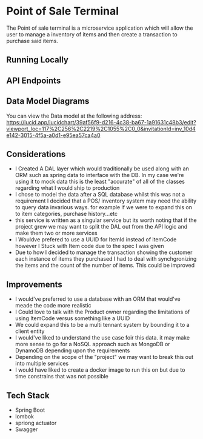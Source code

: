 
# Point of Sale Terminal

The Point of sale terminal is a microservice application which will allow the user to manage a inventory of items and then create a transaction to purchase said items.



## Running Locally
## API Endpoints



## Data Model Diagrams
You can view the Data model at the following address: https://lucid.app/lucidchart/39af56f9-d216-4c38-ba67-1a91631c48b3/edit?viewport_loc=117%2C256%2C2219%2C1055%2C0_0&invitationId=inv_10d4e142-3015-4f5a-a0d1-e95ea57ca4a0
## Considerations
- I Created A DAL layer which would traditionally be used along with an ORM such as spring data to interface with the DB. In my case we're using it to mock data this is the least "accurate" of all of the classes regarding what I would ship to production
- I chose to model the data after a SQL database whilst this was not a requirement I decided that a POS/ inventory system may need the ability to query data invarious ways. for example if we were to expand this on to item categories, purchase history...etc
- this service is written as a singular service but its worth noting that if the project grew we may want to split the DAL out from the API logic and make them two or more services
- I Wouldve prefered to use a UUID for ItemId instead of itemCode however I Stuck with Item code due to the spec I was given
- Due to how I decided to manage the transaction showing the customer each instance of items they purchased I had to deal with synchgronizing the items and the count of the number of items. This could be improved 


## Improvements
- I would've preferred to use a database with an ORM that would've meade the code more realistic
- I Could love to talk with the Product owner regarding the limitations of using ItemCode versus something like a UUID
- We could expand this to be a multi tennant system by bounding it to a client entity
- I would've liked to understand the use case foir this data. it may make more sense to go for a NoSQL approach such as MongoDB or DynamoDB depending upon the requirements
- Depending on the scope of the "project" we may want to break this out into multiple services
- I would have liked to create a docker image to run this on but due to time constrains that was not possible


## Tech Stack
- Spring Boot
- lombok
- spriong actuator
- Swagger